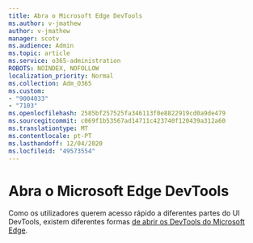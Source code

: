 ```yaml
---
title: Abra o Microsoft Edge DevTools
ms.author: v-jmathew
author: v-jmathew
manager: scotv
ms.audience: Admin
ms.topic: article
ms.service: o365-administration
ROBOTS: NOINDEX, NOFOLLOW
localization_priority: Normal
ms.collection: Adm_O365
ms.custom:
- "9004033"
- "7103"
ms.openlocfilehash: 2585bf257525fa346113f0e8822919cd0a9de479
ms.sourcegitcommit: c069f1b53567ad14711c423740f120439a312a60
ms.translationtype: MT
ms.contentlocale: pt-PT
ms.lasthandoff: 12/04/2020
ms.locfileid: "49573554"
---
```

# <a name="open-microsoft-edge-devtools"></a>Abra o Microsoft Edge DevTools

Como os utilizadores querem acesso rápido a diferentes partes do UI DevTools, existem diferentes formas [de abrir os DevTools do Microsoft Edge](https://go.microsoft.com/fwlink/?linkid=2135152).
